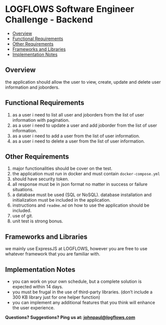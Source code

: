 # LOGFLOWS Software Engineer Challenge - Backend

- [Overview](#overview)
- [Functional Requirements](#functional-requirements)
- [Other Requirements](#other-requirements)
- [Frameworks and Libraries](#frameworks-and-libraries)
- [Implementation Notes](#implementation-notes)

## Overview

the application should allow the user to view, create, update and delete user information and joborders.


## Functional Requirements

1. as a user i need to list all user and joborders from the list of user information with pagination.
2. as a user i need to update a user and add joborder from the list of user information.
3. as a user i need to add a user from the list of user information.
4. as a user i need to delete a user from the list of user information.


## Other Requirements

1. major functionalities should be cover on the test.
2. the application must run in docker and must contain `docker-compose.yml`
3. should have security token.
4. all response must be in json format no matter in success or failure situations. 
5. a database must be used (SQL or NoSQL). database installation and initialization must be included in the application.
6. instructions and `readme.md` on how to use the application should be included.
7. use of git.
8. unit test is strong bonus.


## Frameworks and Libraries

we mainly use ExpressJS at LOGFLOWS, however you are free to use whatever framework that you are familiar with.


## Implementation Notes

- you can work on your own schedule, but a complete solution is expected within 14 days.
- you must be frugal in the use of third-party libraries. (don’t include a 300 KB library just for one helper function)
- you can implement any additional features that you think will enhance the user experience.


**Questions? Suggestions? Ping us at: [johnpaul@logflows.com](mailto:johnpaul@logflows.com)**
